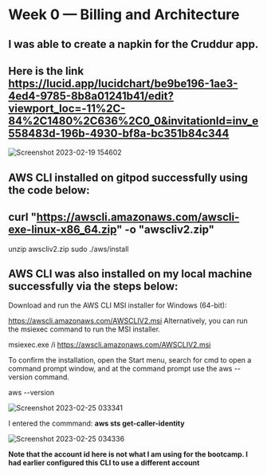 # Week 0 — Billing and Architecture

## I was able to create a napkin for the Cruddur app. 
## Here is the link https://lucid.app/lucidchart/be9be196-1ae3-4ed4-9785-8b8a01241b41/edit?viewport_loc=-11%2C-84%2C1480%2C636%2C0_0&invitationId=inv_e558483d-196b-4930-bf8a-bc351b84c344

![Screenshot 2023-02-19 154602](https://user-images.githubusercontent.com/76499525/219990622-c5bc7712-13c8-4490-86a1-c27cac117b11.png)

## AWS CLI installed on gitpod successfully using the code below: 
##  curl "https://awscli.amazonaws.com/awscli-exe-linux-x86_64.zip" -o "awscliv2.zip"
unzip awscliv2.zip
sudo ./aws/install

## AWS CLI was also installed on my local machine successfully via the steps below:
Download and run the AWS CLI MSI installer for Windows (64-bit):

https://awscli.amazonaws.com/AWSCLIV2.msi
Alternatively, you can run the msiexec command to run the MSI installer.

msiexec.exe /i https://awscli.amazonaws.com/AWSCLIV2.msi

To confirm the installation, open the Start menu, search for cmd to open a command prompt window, and at the command prompt use the aws --version command. 

aws --version

![Screenshot 2023-02-25 033341](https://user-images.githubusercontent.com/76499525/221332030-4027ddb3-faa2-4ae5-b649-e41d7f16c6b0.png)


I entered the commmand: **aws sts get-caller-identity**

![Screenshot 2023-02-25 034336](https://user-images.githubusercontent.com/76499525/221332263-ebc98409-d238-40b3-879b-55c5739041db.png)

**Note that the account id here is not what I am using for the bootcamp. I had earlier configured this CLI to use a different account**
